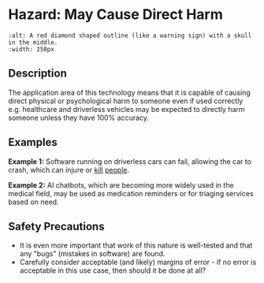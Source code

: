 # Hazard: May Cause Direct Harm

```{image} ../../images/hazards/direct-harm.png
:alt: A red diamond shaped outline (like a warning sign) with a skull in the middle.
:width: 250px
```

## Description

The application area of this technology means that it is capable of causing direct physical or psychological harm to someone even if used correctly e.g. healthcare and driverless vehicles may be expected to directly harm someone unless they have 100% accuracy.


## Examples

__Example 1:__ Software running on driverless cars can fail, allowing the car to crash, which can injure or [kill](https://www.nytimes.com/2021/04/18/business/tesla-fatal-crash-texas.html) [people](https://www.bbc.co.uk/news/technology-54175359).

__Example 2:__ AI chatbots, which are becoming more widely used in the medical field, may be used as medication reminders or for triaging services based on need. 


## Safety Precautions

- It is even more important that work of this nature is well-tested and that any "bugs" (mistakes in software) are found.  
- Carefully consider acceptable (and likely) margins of error - if no error is acceptable in this use case, then should it be done at all? 